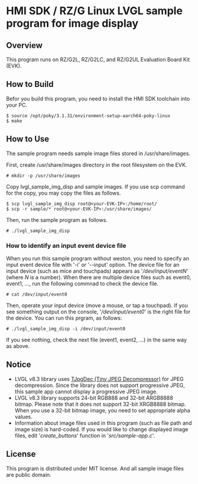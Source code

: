 # HMI SDK / RZ/G Linux LVGL sample program for image display

## Overview

This program runs on RZ/G2L, RZ/G2LC, and RZ/G2UL Evaluation Board Kit (EVK).

## How to Build

Befor you build this program, you need to install the HMI SDK toolchain into your PC.

    $ source /opt/poky/3.1.31/environment-setup-aarch64-poky-linux
    $ make

## How to Use

The sample program needs sample image files stored in /usr/share/images.

First, create /usr/share/images directory in the root filesystem on the EVK.

    # mkdir -p /usr/share/images

Copy lvgl_sample_img_disp and sample images.
If you use scp command for the copy, you may copy the files as follows.

    $ scp lvgl_sample_img_disp root@<your-EVK-IP>:/home/root/
    $ scp -r sample/* root@<your-EVK-IP>:/usr/share/images/

Then, run the sample program as follows.

    # ./lvgl_sample_img_disp

### How to identify an input event device file

When you run this sample program without weston, you need to specify an input event device file with '-i' or '--input' option.
The device file for an input device (such as mice and touchpads) appears as '_/dev/input/eventN_' (where _N_ is a number).
When there are multiple device files such as event0, event1, ..., run the following commnad to check the device file.

    # cat /dev/input/event0

Then, operate your input device (move a mouse, or tap a touchpad).
If you see something output on the console, '_/dev/input/event0_' is the right file for the device.
You can run this prgram, as follows:

    # ./lvgl_sample_img_disp -i /dev/input/event0

If you see nothing, check the next file (event1, event2, ...) in the same way as above.

## Notice
* LVGL v8.3 library uses [TJpgDec (Tiny JPEG Decompressor)](http://elm-chan.org/fsw/tjpgd/) for JPEG decompression. Since the library does not support progressive JPEG, this sample app cannot display a progressive JPEG image.
* LVGL v8.3 library supports 24-bit RGB888 and 32-bit ARGB8888 bitmap. Please note that it does not support 32-bit XRGB8888 bitmap. When you use a 32-bit bitmap image, you need to set appropriate alpha values.
* Information about image files used in this program (such as file path and image size) is hard-coded. If you would like to change displayed image files, edit '_create_buttons_' function in '_src/sample-app.c_'.

## License

This program is distributed under MIT license. And all sample image files are public domain.

